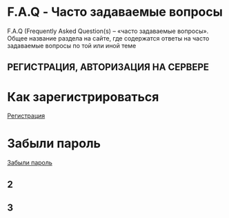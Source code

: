 # F.A.Q - Часто задаваемые вопросы

F.A.Q (Frequently Asked Question(s) – «часто задаваемые вопросы». Общее название раздела на сайте, где содержатся ответы на часто задаваемые вопросы по той или иной теме

## РЕГИСТРАЦИЯ, АВТОРИЗАЦИЯ НА СЕРВЕРЕ

# Как зарегистрироваться

[Регистрация](https://wiki.projectbw.ru/guide/login/#%D1%80%D0%B5%D0%B3%D0%B8%D1%81%D1%82%D1%80%D0%B0%D1%86%D0%B8%D1%8F)

# Забыли пароль

[Забыли пароль](https://wiki.projectbw.ru/guide/login/#%D0%B7%D0%B0%D0%B1%D1%8B%D0%BB%D0%B8-%D0%BF%D0%B0%D1%80%D0%BE%D0%BB%D1%8C)

## 2

## 3

